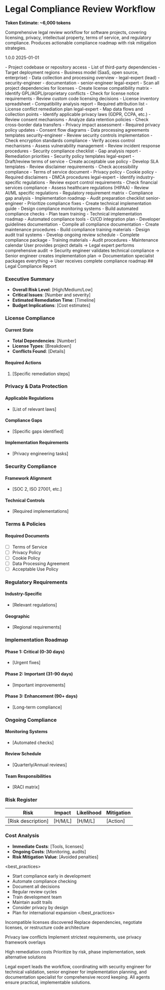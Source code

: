 # Legal Compliance Review Workflow

**Token Estimate: ~6,000 tokens**

<workflow name="legal-compliance">
<description>
Comprehensive legal review workflow for software projects, covering licensing, privacy, intellectual property, terms of service, and regulatory compliance. Produces actionable compliance roadmap with risk mitigation strategies.
</description>

<version>1.0.0</version>
<lastUpdated>2025-01-01</lastUpdated>

<prerequisites>
- Project codebase or repository access
- List of third-party dependencies
- Target deployment regions
- Business model (SaaS, open source, enterprise)
- Data collection and processing overview
</prerequisites>

<agents>
- legal-expert (lead)
- security-engineer
- documentation
- senior-engineer
</agents>

<phases>
<phase number="1" name="License Audit">
<agent>legal-expert</agent>
<tasks>
- Scan all project dependencies for licenses
- Create license compatibility matrix
- Identify GPL/AGPL/proprietary conflicts
- Check for license notice requirements
- Review custom code licensing decisions
</tasks>
<deliverables>
- License inventory spreadsheet
- Compatibility analysis report
- Required attribution list
- License conflict remediation plan
</deliverables>
</phase>

<phase number="2" name="Privacy & Data Protection">
<agent>legal-expert</agent>
<tasks>
- Map data flows and collection points
- Identify applicable privacy laws (GDPR, CCPA, etc.)
- Review consent mechanisms
- Analyze data retention policies
- Check cross-border data transfers
</tasks>
<deliverables>
- Privacy impact assessment
- Required privacy policy updates
- Consent flow diagrams
- Data processing agreements templates
</deliverables>
</phase>

<phase number="3" name="Security Compliance">
<agent>security-engineer</agent>
<tasks>
- Review security controls implementation
- Check encryption standards compliance
- Verify access control mechanisms
- Assess vulnerability management
- Review incident response procedures
</tasks>
<deliverables>
- Security compliance checklist
- Gap analysis report
- Remediation priorities
- Security policy templates
</deliverables>
</phase>

<phase number="4" name="Terms & Policies">
<agent>legal-expert</agent>
<tasks>
- Draft/review terms of service
- Create acceptable use policy
- Develop SLA templates
- Review disclaimer requirements
- Check accessibility compliance
</tasks>
<deliverables>
- Terms of service document
- Privacy policy
- Cookie policy
- Required disclaimers
- DMCA procedures
</deliverables>
</phase>

<phase number="5" name="Regulatory Compliance">
<agent>legal-expert</agent>
<tasks>
- Identify industry-specific regulations
- Review export control requirements
- Check financial services compliance
- Assess healthcare regulations (HIPAA)
- Review AI/ML specific regulations
</tasks>
<deliverables>
- Regulatory requirement matrix
- Compliance gap analysis
- Implementation roadmap
- Audit preparation checklist
</deliverables>
</phase>

<phase number="6" name="Implementation Plan">
<agent>senior-engineer</agent>
<tasks>
- Prioritize compliance fixes
- Create technical implementation guide
- Design compliance monitoring systems
- Build automated compliance checks
- Plan team training
</tasks>
<deliverables>
- Technical implementation roadmap
- Automated compliance tools
- CI/CD integration plan
- Developer guidelines
</deliverables>
</phase>

<phase number="7" name="Documentation Package">
<agent>documentation</agent>
<tasks>
- Compile all compliance documentation
- Create maintenance procedures
- Build compliance training materials
- Design audit trail systems
- Develop ongoing review schedule
</tasks>
<deliverables>
- Complete compliance package
- Training materials
- Audit procedures
- Maintenance calendar
</deliverables>
</phase>
</phases>

<interaction>
User provides project details → Legal expert performs comprehensive audit → Security engineer validates technical compliance → Senior engineer creates implementation plan → Documentation specialist packages everything → User receives complete compliance roadmap
</interaction>

<output>
## Legal Compliance Report

### Executive Summary
- **Overall Risk Level**: [High/Medium/Low]
- **Critical Issues**: [Number and severity]
- **Estimated Remediation Time**: [Timeline]
- **Budget Implications**: [Cost estimates]

### License Compliance
#### Current State
- **Total Dependencies**: [Number]
- **License Types**: [Breakdown]
- **Conflicts Found**: [Details]

#### Required Actions
1. [Specific remediation steps]

### Privacy & Data Protection
#### Applicable Regulations
- [List of relevant laws]

#### Compliance Gaps
- [Specific gaps identified]

#### Implementation Requirements
- [Privacy engineering tasks]

### Security Compliance
#### Framework Alignment
- [SOC 2, ISO 27001, etc.]

#### Technical Controls
- [Required implementations]

### Terms & Policies
#### Required Documents
- [ ] Terms of Service
- [ ] Privacy Policy
- [ ] Cookie Policy
- [ ] Data Processing Agreement
- [ ] Acceptable Use Policy

### Regulatory Requirements
#### Industry-Specific
- [Relevant regulations]

#### Geographic
- [Regional requirements]

### Implementation Roadmap
#### Phase 1: Critical (0-30 days)
- [Urgent fixes]

#### Phase 2: Important (31-90 days)
- [Important improvements]

#### Phase 3: Enhancement (90+ days)
- [Long-term compliance]

### Ongoing Compliance
#### Monitoring Systems
- [Automated checks]

#### Review Schedule
- [Quarterly/Annual reviews]

#### Team Responsibilities
- [RACI matrix]

### Risk Register
| Risk | Impact | Likelihood | Mitigation |
|------|--------|------------|------------|
| [Risk description] | [H/M/L] | [H/M/L] | [Action] |

### Cost Analysis
- **Immediate Costs**: [Tools, licenses]
- **Ongoing Costs**: [Monitoring, audits]
- **Risk Mitigation Value**: [Avoided penalties]
</output>

<best_practices>
- Start compliance early in development
- Automate compliance checking
- Document all decisions
- Regular review cycles
- Train development team
- Maintain audit trails
- Consider privacy by design
- Plan for international expansion
</best_practices>

<troubleshooting>
<issue>Incompatible licenses discovered</issue>
<solution>Replace dependencies, negotiate licenses, or restructure code architecture</solution>

<issue>Privacy law conflicts</issue>
<solution>Implement strictest requirements, use privacy framework overlays</solution>

<issue>High remediation costs</issue>
<solution>Prioritize by risk, phase implementation, seek alternative solutions</solution>
</troubleshooting>

<coordination>
Legal expert leads the workflow, coordinating with security engineer for technical validation, senior engineer for implementation planning, and documentation specialist for comprehensive record keeping. All agents ensure practical, implementable solutions.
</coordination>
</workflow>